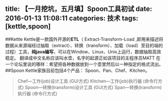 title: 【一月挖坑，五月填】Spoon工具初试
date: 2016-01-13 11:08:11
categories: 技术
tags: [kettle,spoon]
---
##Kettle
Kettle是一款国外开源的**ETL**（ Extract-Transform-Load ,即用来描述将数据从来源端经过抽取（extract）、转换（transform）、加载（load）至目的端的过程）工具，**纯java编写**，可以在Window、Linux、Unix上运行，数据抽取高效稳定。
翻译成中文名称应该叫水壶，名字的起源正如该项目的主程序员MATT 在一个论坛里说的哪样：希望把各种数据放到一个壶里然后以一种指定的格式流出。
##Spoon
Kettle家族目前包括4个产品：
Spoon、Pan、Chef、Kitchen。
> Chef—工作(job)设计工具 (GUI方式) 
> Kitchen—工作(job)执行器 (命令行方式)
> Spoon—转换(transform)设计工具 (GUI方式)
> Span—转换(transform)执行器 (命令行方式)




